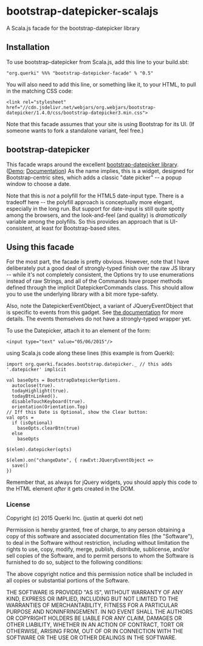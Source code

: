 # bootstrap-datepicker-scalajs

A Scala.js facade for the bootstrap-datepicker library

## Installation

To use bootstrap-datepicker from Scala.js, add this line to your build.sbt:
```
"org.querki" %%% "bootstrap-datepicker-facade" % "0.5"
```
You will also need to add this line, or something like it, to your HTML, to pull in the matching CSS code:
```
<link rel="stylesheet" href="//cdn.jsdelivr.net/webjars/org.webjars/bootstrap-datepicker/1.4.0/css/bootstrap-datepicker3.min.css">
```
Note that this facade assumes that your site is using Bootstrap for its UI. (If someone wants to fork a standalone variant, feel free.)

## bootstrap-datepicker

This facade wraps around the excellent [bootstrap-datepicker library](https://github.com/eternicode/bootstrap-datepicker). ([Demo](http://eternicode.github.io/bootstrap-datepicker/); [Documentation](http://bootstrap-datepicker.readthedocs.org/en/latest/index.html)) As the name implies, this is a widget, designed for Bootstrap-centric sites, which adds a classic "date picker" -- a popup window to choose a date.

Note that this is *not* a polyfill for the HTML5 date-input type. There is a tradeoff here -- the polyfill approach is conceptually more elegant, especially in the long run. But support for date-input is still quite spotty among the browsers, and the look-and-feel (and quality) is *dramatically* variable among the polyfills. So this provides an approach that is UI-consistent, at least for Bootstrap-based sites.

## Using this facade

For the most part, the facade is pretty obvious. However, note that I have deliberately put a good deal of strongly-typed finish over the raw JS library -- while it's not completely consistent, the Options try to use enumerations instead of raw Strings, and all of the Commands have proper methods defined through the implicit DatepickerCommands class. This should allow you to use the underlying library with a bit more type-safety. 

Also, note the DatepickerEventObject, a variant of JQueryEventObject that is specific to events from this gadget. See [the documentation](http://bootstrap-datepicker.readthedocs.org/en/latest/events.html) for more details. The events themselves do not have a strongly-typed wrapper yet.

To use the Datepicker, attach it to an element of the form:
```
<input type="text" value="05/06/2015"/>
```
using Scala.js code along these lines (this example is from Querki):
```
import org.querki.facades.bootstrap.datepicker._ // this adds '.datepicker' implicit

val baseOpts = BootstrapDatepickerOptions.
  autoclose(true).
  todayHighlight(true).
  todayBtnLinked().
  disableTouchKeyboard(true).
  orientation(Orientation.Top)
// Iff this Date is Optional, show the Clear button:
val opts = 
  if (isOptional)
    baseOpts.clearBtn(true)
  else
    baseOpts
    
$(elem).datepicker(opts)

$(elem).on("changeDate", { rawEvt:JQueryEventObject =>
  save()
})
```
Remember that, as always for jQuery widgets, you should apply this code to the HTML element *after* it gets created in the DOM.

### License

Copyright (c) 2015 Querki Inc. (justin at querki dot net)

Permission is hereby granted, free of charge, to any person obtaining a copy of this software and associated documentation files (the "Software"), to deal in the Software without restriction, including without limitation the rights to use, copy, modify, merge, publish, distribute, sublicense, and/or sell copies of the Software, and to permit persons to whom the Software is furnished to do so, subject to the following conditions:

The above copyright notice and this permission notice shall be included in all copies or substantial portions of the Software.

THE SOFTWARE IS PROVIDED "AS IS", WITHOUT WARRANTY OF ANY KIND, EXPRESS OR IMPLIED, INCLUDING BUT NOT LIMITED TO THE WARRANTIES OF MERCHANTABILITY, FITNESS FOR A PARTICULAR PURPOSE AND NONINFRINGEMENT. IN NO EVENT SHALL THE AUTHORS OR COPYRIGHT HOLDERS BE LIABLE FOR ANY CLAIM, DAMAGES OR OTHER LIABILITY, WHETHER IN AN ACTION OF CONTRACT, TORT OR OTHERWISE, ARISING FROM, OUT OF OR IN CONNECTION WITH THE SOFTWARE OR THE USE OR OTHER DEALINGS IN THE SOFTWARE.
